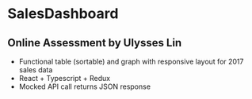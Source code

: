 # SalesDashboard
## Online Assessment by Ulysses Lin

* Functional table (sortable) and graph with responsive layout for 2017 sales data
* React + Typescript + Redux
* Mocked API call returns JSON response
